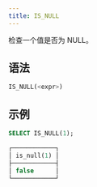 ```yaml
---
title: IS_NULL
---
```


检查一个值是否为 NULL。

## 语法

```sql
IS_NULL(<expr>)
```

## 示例

```sql
SELECT IS_NULL(1);

┌────────────┐
│ is_null(1) │
├────────────┤
│ false      │
└────────────┘
```